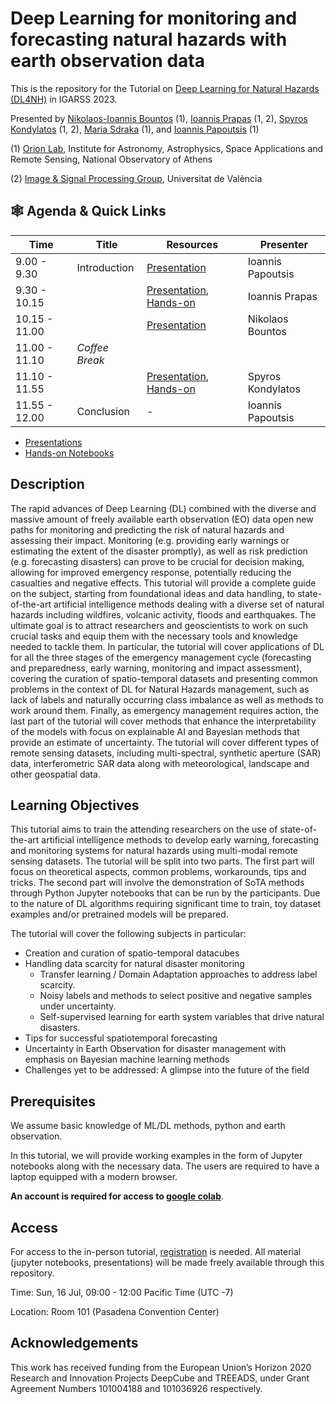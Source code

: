 # Deep Learning for monitoring and forecasting natural hazards with earth observation data

This is the repository for the Tutorial on [Deep Learning for Natural Hazards (DL4NH)](https://2023.ieeeigarss.org/tutorials.php#tut109) in IGARSS 2023.

Presented by [Nikolaos-Ioannis Bountos](https://ngbountos.github.io/) (1), [Ioannis Prapas](https://iprapas.github.io) (1, 2), [Spyros Kondylatos](https://github.com/skondylatos/) (1, 2), [Maria Sdraka](https://github.com/paren8esis/) (1), and [Ioannis Papoutsis](https://scholar.google.gr/citations?user=46cBUO8AAAAJ) (1) 

(1) [Orion Lab](http://orionlab.space.noa.gr/), Institute for Astronomy, Astrophysics, Space Applications and Remote Sensing, National Observatory of Athens

(2) [Image & Signal Processing Group](https://isp.uv.es/), Universitat de València

## 🕸️ Agenda & Quick Links

| Time          | Title          | Resources                       | Presenter         |
|---------------|----------------|---------------------------------|-------------------|
| 9.00 - 9.30   | Introduction   | [Presentation](https://docs.google.com/presentation/d/1RC0MaaI6ZRM1-LDD_IQILZz78W1JK2aT/edit?usp=drive_link&ouid=103666319609428787109&rtpof=true&sd=true)                | Ioannis Papoutsis |
| 9.30 - 10.15  |                | [Presentation](https://docs.google.com/presentation/d/1zJm792cPx72i-il6PeZDV9XuwclACroSvFSjJiccgGY/edit?usp=drive_link), [Hands-on](https://colab.research.google.com/drive/11uJKHF67ifle2iWtANrYgxu7KiK48Tjb?usp=drive_link)  | Ioannis Prapas    |
| 10.15 - 11.00 |                | [Presentation](https://docs.google.com/presentation/d/1wFEidLRvZMvxXmvpEglEDdPHy4XbwX1XI70os09l558/edit?usp=sharing)                | Nikolaos Bountos  |
| 11.00 - 11.10 | *Coffee Break* |                                 |                   |
| 11.10 - 11.55 |                | [Presentation](https://docs.google.com/presentation/d/1GepCuzLx3SxiWxO3aszqR79uaUGGmd6FRC_KdJRY5qg/edit?usp=drive_link), [Hands-on](https://colab.research.google.com/drive/1LMihcZHW_YePbR0sUlGeiUvyjspp5Z24?usp=drive_link)  | Spyros Kondylatos |
| 11.55 - 12.00 | Conclusion     | -                | Ioannis Papoutsis |

- [Presentations](https://drive.google.com/drive/folders/1YX_whI7i8lgbvZqita2bKLUGWw3hKEoR?usp=drive_link)
- [Hands-on Notebooks](https://drive.google.com/drive/folders/18DXoU-OpgDcgNrbIZB3LOtnnjkD7kg6y?usp=drive_link)

## Description

The rapid advances of Deep Learning (DL) combined with the diverse and massive amount of freely available earth observation (EO) data open new paths for monitoring and predicting the risk of natural hazards and assessing their impact. Monitoring (e.g. providing early warnings or estimating the extent of the disaster promptly), as well as risk prediction (e.g. forecasting disasters) can prove to be crucial for decision making, allowing for improved emergency response, potentially reducing the casualties and negative effects. This tutorial will provide a complete guide on the subject, starting from foundational ideas and data handling, to state-of-the-art artificial intelligence methods dealing with a diverse set of natural hazards including wildfires, volcanic activity, floods and earthquakes. The ultimate goal is to attract researchers and geoscientists to work on such crucial tasks and equip them with the necessary tools and knowledge needed to tackle them. In particular, the tutorial will cover applications of DL for all the three stages of the emergency management cycle (forecasting and preparedness, early warning, monitoring and impact assessment), covering the curation of spatio-temporal datasets and presenting common problems in the context of DL for Natural Hazards management, such as lack of labels and naturally occurring class imbalance as well as methods to work around them. Finally, as emergency management requires action, the last part of the tutorial will cover methods that enhance the interpretability of the models with focus on explainable AI and Bayesian methods that provide an estimate of uncertainty. The tutorial will cover different types of remote sensing datasets, including multi-spectral, synthetic aperture (SAR) data, interferometric SAR data along with meteorological, landscape and other geospatial data.

## Learning Objectives

This tutorial aims to train the attending researchers on the use of state-of-the-art artificial intelligence methods to develop early warning, forecasting and monitoring systems for natural hazards using multi-modal remote sensing datasets. The tutorial will be split into two parts. The first part will focus on theoretical aspects, common problems, workarounds, tips and tricks. The second part will involve the demonstration of SoTA methods through Python Jupyter notebooks that can be run by the participants. Due to the nature of DL algorithms requiring significant time to train, toy dataset examples and/or pretrained models will be prepared.

The tutorial will cover the following subjects in particular:

* Creation and curation of spatio-temporal datacubes
* Handling data scarcity for natural disaster monitoring
  * Transfer learning / Domain Adaptation approaches to address label scarcity.
  * Noisy labels and methods to select positive and negative samples under uncertainty.
  * Self-supervised learning for earth system variables that drive natural disasters.
*    Tips for successful spatiotemporal forecasting
*    Uncertainty in Earth Observation for disaster management with emphasis on Bayesian machine learning methods
*    Challenges yet to be addressed: A glimpse into the future of the field

## Prerequisites

We assume basic knowledge of ML/DL methods, python and earth observation.

In this tutorial, we will provide working examples in the form of Jupyter notebooks along with the necessary data. The users are required to have a laptop equipped with a modern browser. 

**An account is required for access to [google colab](https://colab.research.google.com)**.

## Access 

For access to the in-person tutorial, [registration](https://2023.ieeeigarss.org/registration.asp) is needed. All material (jupyter notebooks, presentations) will be made freely available through this repository.

Time: Sun, 16 Jul, 09:00 - 12:00 Pacific Time (UTC -7)

Location: Room 101 (Pasadena Convention Center)

## Acknowledgements

This work has received funding from the European Union’s Horizon 2020 Research and Innovation
Projects DeepCube and TREEADS, under Grant Agreement Numbers 101004188 and 101036926
respectively.

